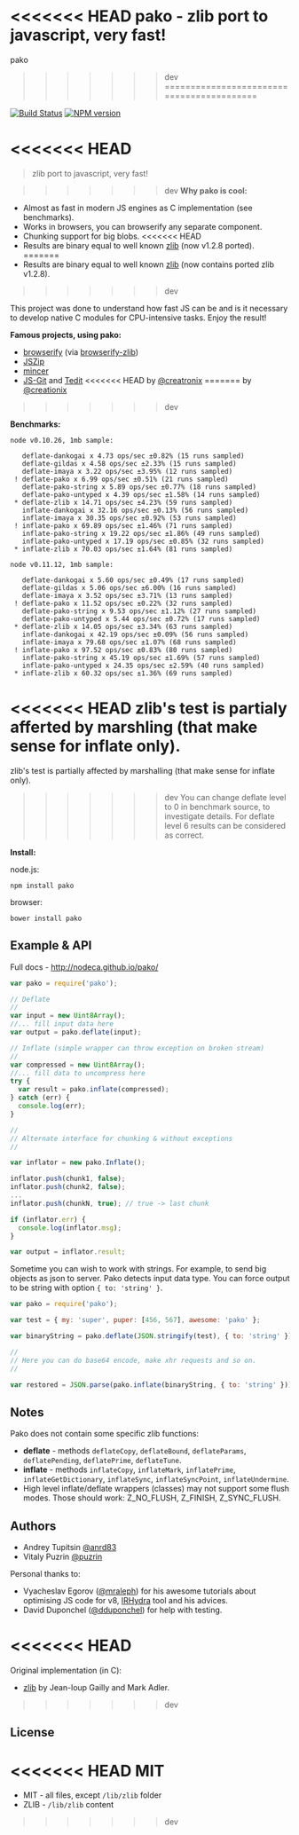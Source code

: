 <<<<<<< HEAD
pako - zlib port to javascript, very fast!
=======
pako
>>>>>>> dev
==========================================

[![Build Status](https://travis-ci.org/nodeca/pako.svg?branch=master)](https://travis-ci.org/nodeca/pako)
[![NPM version](https://img.shields.io/npm/v/pako.svg)](https://www.npmjs.org/package/pako)

<<<<<<< HEAD
=======
> zlib port to javascript, very fast!

>>>>>>> dev
__Why pako is cool:__

- Almost as fast in modern JS engines as C implementation (see benchmarks).
- Works in browsers, you can browserify any separate component.
- Chunking support for big blobs.
<<<<<<< HEAD
- Results are binary equal to well known [zlib](http://www.zlib.net/) (now v1.2.8 ported).
=======
- Results are binary equal to well known [zlib](http://www.zlib.net/) (now contains ported zlib v1.2.8).
>>>>>>> dev

This project was done to understand how fast JS can be and is it necessary to
develop native C modules for CPU-intensive tasks. Enjoy the result!


__Famous projects, using pako:__

- [browserify](http://browserify.org/) (via [browserify-zlib](https://github.com/devongovett/browserify-zlib))
- [JSZip](http://stuk.github.io/jszip/)
- [mincer](https://github.com/nodeca/mincer)
- [JS-Git](https://github.com/creationix/js-git) and
  [Tedit](https://chrome.google.com/webstore/detail/tedit-development-environ/ooekdijbnbbjdfjocaiflnjgoohnblgf)
<<<<<<< HEAD
  by [@creatronix](https://github.com/creationix)
=======
  by [@creationix](https://github.com/creationix)
>>>>>>> dev


__Benchmarks:__

```
node v0.10.26, 1mb sample:

   deflate-dankogai x 4.73 ops/sec ±0.82% (15 runs sampled)
   deflate-gildas x 4.58 ops/sec ±2.33% (15 runs sampled)
   deflate-imaya x 3.22 ops/sec ±3.95% (12 runs sampled)
 ! deflate-pako x 6.99 ops/sec ±0.51% (21 runs sampled)
   deflate-pako-string x 5.89 ops/sec ±0.77% (18 runs sampled)
   deflate-pako-untyped x 4.39 ops/sec ±1.58% (14 runs sampled)
 * deflate-zlib x 14.71 ops/sec ±4.23% (59 runs sampled)
   inflate-dankogai x 32.16 ops/sec ±0.13% (56 runs sampled)
   inflate-imaya x 30.35 ops/sec ±0.92% (53 runs sampled)
 ! inflate-pako x 69.89 ops/sec ±1.46% (71 runs sampled)
   inflate-pako-string x 19.22 ops/sec ±1.86% (49 runs sampled)
   inflate-pako-untyped x 17.19 ops/sec ±0.85% (32 runs sampled)
 * inflate-zlib x 70.03 ops/sec ±1.64% (81 runs sampled)

node v0.11.12, 1mb sample:

   deflate-dankogai x 5.60 ops/sec ±0.49% (17 runs sampled)
   deflate-gildas x 5.06 ops/sec ±6.00% (16 runs sampled)
   deflate-imaya x 3.52 ops/sec ±3.71% (13 runs sampled)
 ! deflate-pako x 11.52 ops/sec ±0.22% (32 runs sampled)
   deflate-pako-string x 9.53 ops/sec ±1.12% (27 runs sampled)
   deflate-pako-untyped x 5.44 ops/sec ±0.72% (17 runs sampled)
 * deflate-zlib x 14.05 ops/sec ±3.34% (63 runs sampled)
   inflate-dankogai x 42.19 ops/sec ±0.09% (56 runs sampled)
   inflate-imaya x 79.68 ops/sec ±1.07% (68 runs sampled)
 ! inflate-pako x 97.52 ops/sec ±0.83% (80 runs sampled)
   inflate-pako-string x 45.19 ops/sec ±1.69% (57 runs sampled)
   inflate-pako-untyped x 24.35 ops/sec ±2.59% (40 runs sampled)
 * inflate-zlib x 60.32 ops/sec ±1.36% (69 runs sampled)
```

<<<<<<< HEAD
zlib's test is partialy afferted by marshling (that make sense for inflate only).
=======
zlib's test is partially affected by marshalling (that make sense for inflate only).
>>>>>>> dev
You can change deflate level to 0 in benchmark source, to investigate details.
For deflate level 6 results can be considered as correct.

__Install:__

node.js:

```
npm install pako
```

browser:

```
bower install pako
```


Example & API
-------------

Full docs - http://nodeca.github.io/pako/

```javascript
var pako = require('pako');

// Deflate
//
var input = new Uint8Array();
//... fill input data here
var output = pako.deflate(input);

// Inflate (simple wrapper can throw exception on broken stream)
//
var compressed = new Uint8Array();
//... fill data to uncompress here
try {
  var result = pako.inflate(compressed);
} catch (err) {
  console.log(err);
}

//
// Alternate interface for chunking & without exceptions
//

var inflator = new pako.Inflate();

inflator.push(chunk1, false);
inflator.push(chunk2, false);
...
inflator.push(chunkN, true); // true -> last chunk

if (inflator.err) {
  console.log(inflator.msg);
}

var output = inflator.result;

```

Sometime you can wish to work with strings. For example, to send
big objects as json to server. Pako detects input data type. You can
force output to be string with option `{ to: 'string' }`.

```javascript
var pako = require('pako');

var test = { my: 'super', puper: [456, 567], awesome: 'pako' };

var binaryString = pako.deflate(JSON.stringify(test), { to: 'string' });

//
// Here you can do base64 encode, make xhr requests and so on.
//

var restored = JSON.parse(pako.inflate(binaryString, { to: 'string' }));
```


Notes
-----

Pako does not contain some specific zlib functions:

- __deflate__ -  methods `deflateCopy`, `deflateBound`, `deflateParams`,
  `deflatePending`, `deflatePrime`, `deflateTune`.
- __inflate__ - methods `inflateCopy`, `inflateMark`,
  `inflatePrime`, `inflateGetDictionary`, `inflateSync`, `inflateSyncPoint`, `inflateUndermine`.
- High level inflate/deflate wrappers (classes) may not support some flush
  modes. Those should work: Z_NO_FLUSH, Z_FINISH, Z_SYNC_FLUSH.


Authors
-------

- Andrey Tupitsin [@anrd83](https://github.com/andr83)
- Vitaly Puzrin [@puzrin](https://github.com/puzrin)

Personal thanks to:

- Vyacheslav Egorov ([@mraleph](https://github.com/mraleph)) for his awesome
  tutorials about optimising JS code for v8, [IRHydra](http://mrale.ph/irhydra/)
  tool and his advices.
- David Duponchel ([@dduponchel](https://github.com/dduponchel)) for help with
  testing.

<<<<<<< HEAD
=======
Original implementation (in C):

- [zlib](http://zlib.net/) by Jean-loup Gailly and Mark Adler.

>>>>>>> dev

License
-------

<<<<<<< HEAD
MIT
=======
- MIT - all files, except `/lib/zlib` folder
- ZLIB - `/lib/zlib` content
>>>>>>> dev
